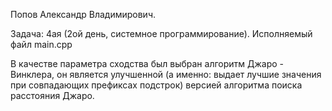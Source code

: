 Попов Александр Владимирович.

Задача: 4ая (2ой день, системное программирование).
Исполняемый файл main.cpp

В качестве параметра сходства был выбран алгоритм Джаро - Винклера, он является улучшенной (а именно: выдает лучшие значения при совпадающих префиксах подстрок) версией алгоритма поиска расстояния Джаро.
